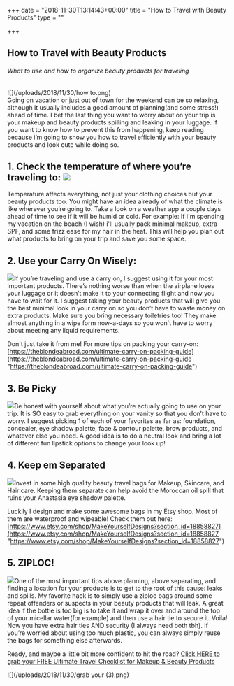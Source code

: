 +++
date = "2018-11-30T13:14:43+00:00"
title = "How to Travel with Beauty Products"
type = ""

+++

## How to Travel with Beauty Products

###### _What to use and how to organize beauty products for traveling_

![](/uploads/2018/11/30/how to.png)  
Going on vacation or just out of town for the weekend can be so relaxing, although it usually includes a good amount of planning(and some stress!) ahead of time. I bet the last thing you want to worry about on your trip is your makeup and beauty products spilling and leaking in your luggage. If you want to know how to prevent this from happening, keep reading because i’m going to show you how to travel efficiently  with your beauty products and look cute while doing so.

## 1. Check the temperature of where you’re traveling to: ![](/uploads/2018/11/30/greece-0751.jpg)

Temperature affects everything, not just your clothing choices but your beauty products too. You might have an idea already of what the climate is like wherever you’re going to. Take a look on a weather app a couple days ahead of time to see if it will be humid or cold. For example: If i'm spending my vacation on the beach (I wish) i'll usually pack minimal makeup, extra SPF, and some frizz ease for my hair in the heat. This will help you plan out what products to bring on your trip and save you some space. 

## 2. Use your Carry On Wisely:

![](/uploads/2018/11/30/6efdf8e31b707e0c60fa1ea8b89c268f.jpg)If you’re traveling and use a carry on, I suggest using it for your most important products. There’s nothing worse than when the airplane loses your luggage or it doesn’t make it to your connecting flight and now you have to wait for it. I suggest taking your beauty products that will give you the best minimal look in your carry on so you don’t have to waste money on extra products. Make sure you bring necessary toiletries too! They make almost anything in a wipe form now-a-days so you won't have to worry about meeting any liquid requirements.

Don't just take it from me! For more tips on packing your carry-on: [https://theblondeabroad.com/ultimate-carry-on-packing-guide](https://theblondeabroad.com/ultimate-carry-on-packing-guide "https://theblondeabroad.com/ultimate-carry-on-packing-guide")

## 3. Be Picky

![](/uploads/2018/11/30/94a5e3249a83b9a0d649cd504852c44b.jpg)Be honest with yourself about what you’re actually going to use on your trip. It is SO easy to grab everything on your vanity so that you don’t have to worry. I suggest picking 1 of each of your favorites as far as: foundation, concealer, eye shadow palette, face & contour palette, brow products, and whatever else you need. A good idea is to do a neutral look and bring a lot of different fun lipstick options to change your look up!

## 4. Keep em Separated

![](/uploads/2018/11/05/IMG_1287.jpg)Invest in some high quality beauty travel bags for Makeup, Skincare, and Hair care. Keeping them separate can help avoid the Moroccan oil spill that ruins your Anastasia eye shadow palette. 

Luckily I design and make some awesome bags in my Etsy shop. Most of them are waterproof and wipeable! Check them out here: [https://www.etsy.com/shop/MakeYourselfDesigns?section_id=18858827](https://www.etsy.com/shop/MakeYourselfDesigns?section_id=18858827 "https://www.etsy.com/shop/MakeYourselfDesigns?section_id=18858827")

## 5. ZIPLOC!

![](/uploads/2018/11/30/IMG_1251.png)One of the most important tips above planning, above separating, and finding a location for your products is to get to the root of this cause: leaks and spills. My favorite hack is to simply use a ziploc bags around some repeat offenders or suspects in your beauty products that will leak. A great idea if the bottle is too big is to take it and wrap it over and around the top of your micellar water(for example) and then use a hair tie to secure it. Voila! Now you have extra hair ties AND security (I always need both tbh). If you’re worried about using too much plastic, you can always simply reuse the bags for something else afterwards.

Ready, and maybe a little bit more confident to hit the road? [Click HERE to grab your FREE Ultimate Travel Checklist for Makeup & Beauty Products](https://mailchi.mp/e1078e4cb356/ultimatetravelchecklist "Ultimate Travel Checklist for Makeup and Beauty Products")

![](/uploads/2018/11/30/grab your (3).png)